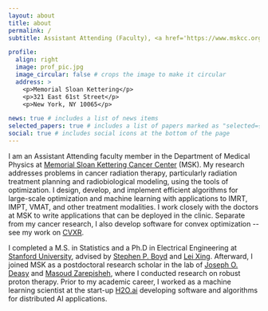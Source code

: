 ```yaml
---
layout: about
title: about
permalink: /
subtitle: Assistant Attending (Faculty), <a href='https://www.mskcc.org'>Memorial Sloan Kettering</a>.

profile:
  align: right
  image: prof_pic.jpg
  image_circular: false # crops the image to make it circular
  address: >
    <p>Memorial Sloan Kettering</p>
    <p>321 East 61st Street</p>
    <p>New York, NY 10065</p>

news: true # includes a list of news items
selected_papers: true # includes a list of papers marked as "selected={true}"
social: true # includes social icons at the bottom of the page
---
```


I am an Assistant Attending faculty member in the Department of Medical Physics at [Memorial Sloan Kettering Cancer Center](https://www.mskcc.org) (MSK). My research addresses problems in cancer radiation therapy, particularly radiation treatment planning and radiobiological modeling, using the tools of optimization. I design, develop, and implement efficient algorithms for large-scale optimization and machine learning with applications to IMRT, IMPT, VMAT, and other treatment modalities. I work closely with the doctors at MSK to write applications that can be deployed in the clinic. Separate from my cancer research, I also develop software for convex optimization -- see my work on [CVXR](https://cvxr.rbind.io).

I completed a M.S. in Statistics and a Ph.D in Electrical Engineering at [Stanford University](https://www.stanford.edu), advised by [Stephen P. Boyd](https://web.stanford.edu/~boyd) and [Lei Xing](https://med.stanford.edu/xinglab.html). Afterward, I joined MSK as a postdoctoral research scholar in the lab of [Joseph O. Deasy](https://www.mskcc.org/research-areas/labs/joseph-deasy) and [Masoud Zarepisheh](https://www.mskcc.org/profile/masoud-zarepisheh), where I conducted research on robust proton therapy. Prior to my academic career, I worked as a machine learning scientist at the start-up [H2O.ai](https://h2o.ai) developing software and algorithms for distributed AI applications.

<!---
Write your biography here. Tell the world about yourself. Link to your favorite [subreddit](http://reddit.com). You can put a picture in, too. The code is already in, just name your picture `prof_pic.jpg` and put it in the `img/` folder.

Put your address / P.O. box / other info right below your picture. You can also disable any of these elements by editing `profile` property of the YAML header of your `_pages/about.md`. Edit `_bibliography/papers.bib` and Jekyll will render your [publications page](/al-folio/publications/) automatically.

Link to your social media connections, too. This theme is set up to use [Font Awesome icons](https://fontawesome.com/) and [Academicons](https://jpswalsh.github.io/academicons/), like the ones below. Add your Facebook, Twitter, LinkedIn, Google Scholar, or just disable all of them.
-->
